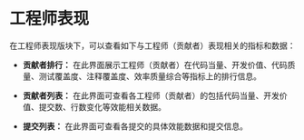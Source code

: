 # 工程师表现

在工程师表现版块下，可以查看如下与工程师（贡献者）表现相关的指标和数据：

- **贡献者排行：** 在此界面展示工程师（贡献者）在代码当量、开发价值、代码质量、测试覆盖度、注释覆盖度、效率质量综合等指标上的排行信息。

- **贡献者列表：** 在此界面可查看各工程师（贡献者）的包括代码当量、开发价值、提交数、行数变化等效能相关数据。

- **提交列表：** 在此界面可查看各提交的具体效能数据和提交信息。
